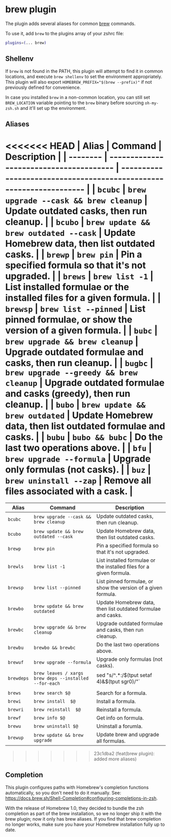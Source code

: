 # brew plugin

The plugin adds several aliases for common [brew](https://brew.sh) commands.

To use it, add `brew` to the plugins array of your zshrc file:

```zsh
plugins=(... brew)
```

## Shellenv

If `brew` is not found in the PATH, this plugin will attempt to find it in common locations, and execute
`brew shellenv` to set the environment appropriately. This plugin will also export
`HOMEBREW_PREFIX="$(brew --prefix)"` if not previously defined for convenience.

In case you installed `brew` in a non-common location, you can still set `BREW_LOCATION` variable pointing to
the `brew` binary before sourcing `oh-my-zsh.sh` and it'll set up the environment.

## Aliases

<<<<<<< HEAD
| Alias    | Command                                 | Description                                                         |
| -------- | --------------------------------------- | ------------------------------------------------------------------- |
| `bcubc`  | `brew upgrade --cask && brew cleanup`   | Update outdated casks, then run cleanup.                            |
| `bcubo`  | `brew update && brew outdated --cask`   | Update Homebrew data, then list outdated casks.                     |
| `brewp`  | `brew pin`                              | Pin a specified formula so that it's not upgraded.                  |
| `brews`  | `brew list -1`                          | List installed formulae or the installed files for a given formula. |
| `brewsp` | `brew list --pinned`                    | List pinned formulae, or show the version of a given formula.       |
| `bubc`   | `brew upgrade && brew cleanup`          | Upgrade outdated formulae and casks, then run cleanup.              |
| `bugbc`  | `brew upgrade --greedy && brew cleanup` | Upgrade outdated formulae and casks (greedy), then run cleanup.     |
| `bubo`   | `brew update && brew outdated`          | Update Homebrew data, then list outdated formulae and casks.        |
| `bubu`   | `bubo && bubc`                          | Do the last two operations above.                                   |
| `bfu`    | `brew upgrade --formula`                | Upgrade only formulas (not casks).                                  |
| `buz`    | `brew uninstall --zap`                  | Remove all files associated with a cask.                            |
=======
| Alias    | Command                               | Description                                                         |
| -------- | ------------------------------------- | ------------------------------------------------------------------- |
| `bcubc`  | `brew upgrade --cask && brew cleanup` | Update outdated casks, then run cleanup.                            |
| `bcubo`  | `brew update && brew outdated --cask` | Update Homebrew data, then list outdated casks.                     |
| `brewp`  | `brew pin`                            | Pin a specified formula so that it's not upgraded.                  |
| `brewls` | `brew list -1`                       | List installed formulae or the installed files for a given formula. |
| `brewsp` | `brew list --pinned`                  | List pinned formulae, or show the version of a given formula.       |
| `brewbo`   | `brew update && brew outdated`        | Update Homebrew data, then list outdated formulae and casks.        |
| `brewbc`   | `brew upgrade && brew cleanup`        | Upgrade outdated formulae and casks, then run cleanup.              |
| `brewbu`   | `brewbo && brewbc`                        | Do the last two operations above.                                   |
| `brewuf`    | `brew upgrade --formula`              | Upgrade only formulas (not casks).                                  |
| `brewdeps`  | `brew leaves / xargs brew deps --installed --for-each`                              | sed "s/^.\*:/$(tput setaf 4)&$(tput sgr0)/"`| Display the dependency tree of the installed formulae |
|          |                                       |                                                                     |
|`brews`|`brew search $@`| Search for a formula.                                               |
|`brewi`|`brew install  $@`| Install a formula.                                                  |
|`brewri` | `brew reinstall  $@`| Reinstall a formula.                                                |
|`brewf`|`brew info $@`| Get info on formula.                                                |
|`brewu`|`brew uninstall $@`| Uninstall a forumla.                                                |
|`brewup` | `brew update && brew upgrade`         | Update brew and upgrade all formulas.
>>>>>>> 23c1dba2 (feat(brew plugin): added more aliases)

## Completion

This plugin configures paths with Homebrew's completion functions automatically, so you don't need to do it
manually. See: https://docs.brew.sh/Shell-Completion#configuring-completions-in-zsh.

With the release of Homebrew 1.0, they decided to bundle the zsh completion as part of the brew installation,
so we no longer ship it with the brew plugin; now it only has brew aliases. If you find that brew completion
no longer works, make sure you have your Homebrew installation fully up to date.
